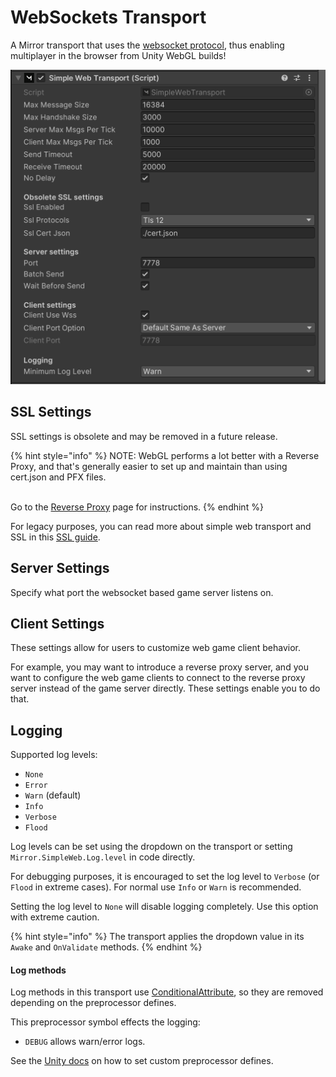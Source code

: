 # WebSockets Transport

A Mirror transport that uses the [websocket protocol](https://en.wikipedia.org/wiki/WebSocket), thus enabling multiplayer in the browser from Unity WebGL builds!

![Simple Web Transport Inspector](../../../.gitbook/assets/simple-web-transport-current-inspector-view.png)

## SSL Settings <a href="#ssl-settings" id="ssl-settings"></a>

SSL settings is obsolete and may be removed in a future release.

{% hint style="info" %}
NOTE: WebGL performs a lot better with a Reverse Proxy, and that's generally easier to set up and maintain than using cert.json and PFX files.

\
Go to the [Reverse Proxy](reverse-proxy/) page for instructions.
{% endhint %}

For legacy purposes, you can read more about simple web transport and SSL in this [SSL guide](ssl.md).

## Server Settings <a href="#server-settings" id="server-settings"></a>

Specify what port the websocket based game server listens on.

## Client Settings <a href="#client-settings" id="client-settings"></a>

These settings allow for users to customize web game client behavior.

For example, you may want to introduce a reverse proxy server, and you want to configure the web game clients to connect to the reverse proxy server instead of the game server directly. These settings enable you to do that.

## Logging <a href="#logging" id="logging"></a>

Supported log levels:

* `None`
* `Error`
* `Warn` (default)
* `Info`
* `Verbose`
* `Flood`

Log levels can be set using the dropdown on the transport or setting `Mirror.SimpleWeb.Log.level` in code directly.

For debugging purposes, it is encouraged to set the log level to `Verbose` (or `Flood` in extreme cases). For normal use `Info` or `Warn` is recommended.

Setting the log level to `None` will disable logging completely. Use this option with extreme caution.

{% hint style="info" %}
The transport applies the dropdown value in its `Awake` and `OnValidate` methods.
{% endhint %}

#### Log methods <a href="#log-methods" id="log-methods"></a>

Log methods in this transport use [ConditionalAttribute](https://docs.microsoft.com/en-us/dotnet/api/system.diagnostics.conditionalattribute?view=netstandard-2.0), so they are removed depending on the preprocessor defines.

This preprocessor symbol effects the logging:

* `DEBUG` allows warn/error logs.

See the [Unity docs](https://docs.unity3d.com/Manual/PlatformDependentCompilation.html) on how to set custom preprocessor defines.
